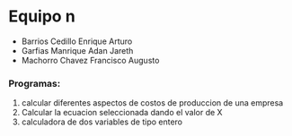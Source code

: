 # Equipo n

- Barrios Cedillo Enrique Arturo
- Garfias Manrique Adan Jareth
- Machorro Chavez Francisco Augusto

### Programas:

1. calcular diferentes aspectos de costos de produccion de una empresa
2. Calcular la ecuacion seleccionada dando el valor de X
3. calculadora de dos variables de tipo entero
